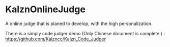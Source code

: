 # KalznOnlineJudge

A online judge that is planed to develop, with the high personalization.

There is a simply code judger demo (Only Chinese document is complete.) : https://github.com/Kalzncc/Kalzn_Code_Judger
